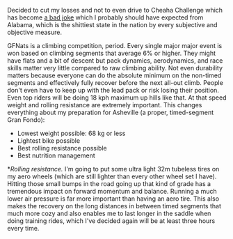 Decided to cut my losses and not to even drive to Cheaha Challenge which has become [a bad joke](../Fitness/Cheaha%20Challenge%20is%20a%20bad%20joke.md) which I probably should have expected from Alabama, which is the shittiest state in the nation by every subjective and objective measure.

GFNats is a climbing competition, period. Every single major major event is won based on climbing segments that average 6% or higher. They might have flats and a bit of descent but pack dynamics, aerodynamics, and race skills matter very little compared to raw climbing ability. Not even durability matters because everyone can do the absolute minimum on the non-timed segments and effectively fully recover before the next all-out climb. People don't even have to keep up with the lead pack or risk losing their position. Even top riders will be doing 18 kph maximum up hills like that. At that speed weight and rolling resistance are extremely important. This changes everything about my preparation for Asheville (a proper, timed-segment Gran Fondo):

- Lowest weight possible: 68 kg or less
- Lightest bike possible
- Best rolling resistance possible
- Best nutrition management

**Rolling resistance.* I'm going to put some ultra light 32m tubeless tires on my aero wheels (which are still lighter than every other wheel set I have). Hitting those small bumps in the road going up that kind of grade has a tremendous impact on forward momentum and balance. Running a much lower air pressure is far more important than having an aero tire. This also makes the recovery on the long distances in between timed segments that much more cozy and also enables me to last longer in the saddle when doing training rides, which I've decided again will be at least three hours every time.